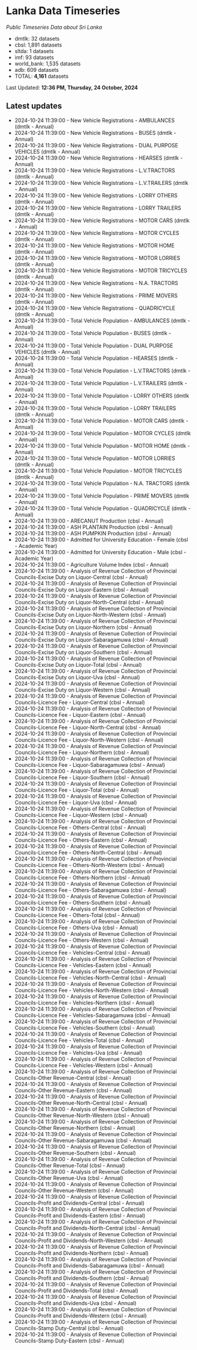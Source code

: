 # Lanka Data Timeseries
*Public Timeseries Data about Sri Lanka*

* dmtlk: 32 datasets
* cbsl: 1,891 datasets
* sltda: 1 datasets
* imf: 93 datasets
* world_bank: 1,535 datasets
* adb: 609 datasets
* TOTAL: **4,161** datasets

Last Updated: **12:36 PM, Thursday, 24 October, 2024**

## Latest updates

* 2024-10-24 11:39:00 - New Vehicle Registrations - AMBULANCES (dmtlk - Annual)
* 2024-10-24 11:39:00 - New Vehicle Registrations - BUSES (dmtlk - Annual)
* 2024-10-24 11:39:00 - New Vehicle Registrations - DUAL PURPOSE VEHICLES (dmtlk - Annual)
* 2024-10-24 11:39:00 - New Vehicle Registrations - HEARSES (dmtlk - Annual)
* 2024-10-24 11:39:00 - New Vehicle Registrations - L.V.TRACTORS (dmtlk - Annual)
* 2024-10-24 11:39:00 - New Vehicle Registrations - L.V.TRAILERS (dmtlk - Annual)
* 2024-10-24 11:39:00 - New Vehicle Registrations - LORRY OTHERS (dmtlk - Annual)
* 2024-10-24 11:39:00 - New Vehicle Registrations - LORRY TRAILERS (dmtlk - Annual)
* 2024-10-24 11:39:00 - New Vehicle Registrations - MOTOR CARS (dmtlk - Annual)
* 2024-10-24 11:39:00 - New Vehicle Registrations - MOTOR CYCLES (dmtlk - Annual)
* 2024-10-24 11:39:00 - New Vehicle Registrations - MOTOR HOME (dmtlk - Annual)
* 2024-10-24 11:39:00 - New Vehicle Registrations - MOTOR LORRIES (dmtlk - Annual)
* 2024-10-24 11:39:00 - New Vehicle Registrations - MOTOR TRICYCLES (dmtlk - Annual)
* 2024-10-24 11:39:00 - New Vehicle Registrations - N.A. TRACTORS (dmtlk - Annual)
* 2024-10-24 11:39:00 - New Vehicle Registrations - PRIME MOVERS (dmtlk - Annual)
* 2024-10-24 11:39:00 - New Vehicle Registrations - QUADRICYCLE (dmtlk - Annual)
* 2024-10-24 11:39:00 - Total Vehicle Population - AMBULANCES (dmtlk - Annual)
* 2024-10-24 11:39:00 - Total Vehicle Population - BUSES (dmtlk - Annual)
* 2024-10-24 11:39:00 - Total Vehicle Population - DUAL PURPOSE VEHICLES (dmtlk - Annual)
* 2024-10-24 11:39:00 - Total Vehicle Population - HEARSES (dmtlk - Annual)
* 2024-10-24 11:39:00 - Total Vehicle Population - L.V.TRACTORS (dmtlk - Annual)
* 2024-10-24 11:39:00 - Total Vehicle Population - L.V.TRAILERS (dmtlk - Annual)
* 2024-10-24 11:39:00 - Total Vehicle Population - LORRY OTHERS (dmtlk - Annual)
* 2024-10-24 11:39:00 - Total Vehicle Population - LORRY TRAILERS (dmtlk - Annual)
* 2024-10-24 11:39:00 - Total Vehicle Population - MOTOR CARS (dmtlk - Annual)
* 2024-10-24 11:39:00 - Total Vehicle Population - MOTOR CYCLES (dmtlk - Annual)
* 2024-10-24 11:39:00 - Total Vehicle Population - MOTOR HOME (dmtlk - Annual)
* 2024-10-24 11:39:00 - Total Vehicle Population - MOTOR LORRIES (dmtlk - Annual)
* 2024-10-24 11:39:00 - Total Vehicle Population - MOTOR TRICYCLES (dmtlk - Annual)
* 2024-10-24 11:39:00 - Total Vehicle Population - N.A. TRACTORS (dmtlk - Annual)
* 2024-10-24 11:39:00 - Total Vehicle Population - PRIME MOVERS (dmtlk - Annual)
* 2024-10-24 11:39:00 - Total Vehicle Population - QUADRICYCLE (dmtlk - Annual)
* 2024-10-24 11:39:00 - ARECANUT Production (cbsl - Annual)
* 2024-10-24 11:39:00 - ASH PLANTAIN Production (cbsl - Annual)
* 2024-10-24 11:39:00 - ASH PUMPKIN Production (cbsl - Annual)
* 2024-10-24 11:39:00 - Admitted for University Education - Female (cbsl - Academic Year)
* 2024-10-24 11:39:00 - Admitted for University Education - Male (cbsl - Academic Year)
* 2024-10-24 11:39:00 - Agriculture Volume Index (cbsl - Annual)
* 2024-10-24 11:39:00 - Analysis of Revenue Collection of Provincial Councils-Excise Duty on Liquor-Central (cbsl - Annual)
* 2024-10-24 11:39:00 - Analysis of Revenue Collection of Provincial Councils-Excise Duty on Liquor-Eastern (cbsl - Annual)
* 2024-10-24 11:39:00 - Analysis of Revenue Collection of Provincial Councils-Excise Duty on Liquor-North-Central (cbsl - Annual)
* 2024-10-24 11:39:00 - Analysis of Revenue Collection of Provincial Councils-Excise Duty on Liquor-North-Western (cbsl - Annual)
* 2024-10-24 11:39:00 - Analysis of Revenue Collection of Provincial Councils-Excise Duty on Liquor-Northern (cbsl - Annual)
* 2024-10-24 11:39:00 - Analysis of Revenue Collection of Provincial Councils-Excise Duty on Liquor-Sabaragamuwa (cbsl - Annual)
* 2024-10-24 11:39:00 - Analysis of Revenue Collection of Provincial Councils-Excise Duty on Liquor-Southern (cbsl - Annual)
* 2024-10-24 11:39:00 - Analysis of Revenue Collection of Provincial Councils-Excise Duty on Liquor-Total (cbsl - Annual)
* 2024-10-24 11:39:00 - Analysis of Revenue Collection of Provincial Councils-Excise Duty on Liquor-Uva (cbsl - Annual)
* 2024-10-24 11:39:00 - Analysis of Revenue Collection of Provincial Councils-Excise Duty on Liquor-Western (cbsl - Annual)
* 2024-10-24 11:39:00 - Analysis of Revenue Collection of Provincial Councils-Licence Fee - Liquor-Central (cbsl - Annual)
* 2024-10-24 11:39:00 - Analysis of Revenue Collection of Provincial Councils-Licence Fee - Liquor-Eastern (cbsl - Annual)
* 2024-10-24 11:39:00 - Analysis of Revenue Collection of Provincial Councils-Licence Fee - Liquor-North-Central (cbsl - Annual)
* 2024-10-24 11:39:00 - Analysis of Revenue Collection of Provincial Councils-Licence Fee - Liquor-North-Western (cbsl - Annual)
* 2024-10-24 11:39:00 - Analysis of Revenue Collection of Provincial Councils-Licence Fee - Liquor-Northern (cbsl - Annual)
* 2024-10-24 11:39:00 - Analysis of Revenue Collection of Provincial Councils-Licence Fee - Liquor-Sabaragamuwa (cbsl - Annual)
* 2024-10-24 11:39:00 - Analysis of Revenue Collection of Provincial Councils-Licence Fee - Liquor-Southern (cbsl - Annual)
* 2024-10-24 11:39:00 - Analysis of Revenue Collection of Provincial Councils-Licence Fee - Liquor-Total (cbsl - Annual)
* 2024-10-24 11:39:00 - Analysis of Revenue Collection of Provincial Councils-Licence Fee - Liquor-Uva (cbsl - Annual)
* 2024-10-24 11:39:00 - Analysis of Revenue Collection of Provincial Councils-Licence Fee - Liquor-Western (cbsl - Annual)
* 2024-10-24 11:39:00 - Analysis of Revenue Collection of Provincial Councils-Licence Fee - Others-Central (cbsl - Annual)
* 2024-10-24 11:39:00 - Analysis of Revenue Collection of Provincial Councils-Licence Fee - Others-Eastern (cbsl - Annual)
* 2024-10-24 11:39:00 - Analysis of Revenue Collection of Provincial Councils-Licence Fee - Others-North-Central (cbsl - Annual)
* 2024-10-24 11:39:00 - Analysis of Revenue Collection of Provincial Councils-Licence Fee - Others-North-Western (cbsl - Annual)
* 2024-10-24 11:39:00 - Analysis of Revenue Collection of Provincial Councils-Licence Fee - Others-Northern (cbsl - Annual)
* 2024-10-24 11:39:00 - Analysis of Revenue Collection of Provincial Councils-Licence Fee - Others-Sabaragamuwa (cbsl - Annual)
* 2024-10-24 11:39:00 - Analysis of Revenue Collection of Provincial Councils-Licence Fee - Others-Southern (cbsl - Annual)
* 2024-10-24 11:39:00 - Analysis of Revenue Collection of Provincial Councils-Licence Fee - Others-Total (cbsl - Annual)
* 2024-10-24 11:39:00 - Analysis of Revenue Collection of Provincial Councils-Licence Fee - Others-Uva (cbsl - Annual)
* 2024-10-24 11:39:00 - Analysis of Revenue Collection of Provincial Councils-Licence Fee - Others-Western (cbsl - Annual)
* 2024-10-24 11:39:00 - Analysis of Revenue Collection of Provincial Councils-Licence Fee - Vehicles-Central (cbsl - Annual)
* 2024-10-24 11:39:00 - Analysis of Revenue Collection of Provincial Councils-Licence Fee - Vehicles-Eastern (cbsl - Annual)
* 2024-10-24 11:39:00 - Analysis of Revenue Collection of Provincial Councils-Licence Fee - Vehicles-North-Central (cbsl - Annual)
* 2024-10-24 11:39:00 - Analysis of Revenue Collection of Provincial Councils-Licence Fee - Vehicles-North-Western (cbsl - Annual)
* 2024-10-24 11:39:00 - Analysis of Revenue Collection of Provincial Councils-Licence Fee - Vehicles-Northern (cbsl - Annual)
* 2024-10-24 11:39:00 - Analysis of Revenue Collection of Provincial Councils-Licence Fee - Vehicles-Sabaragamuwa (cbsl - Annual)
* 2024-10-24 11:39:00 - Analysis of Revenue Collection of Provincial Councils-Licence Fee - Vehicles-Southern (cbsl - Annual)
* 2024-10-24 11:39:00 - Analysis of Revenue Collection of Provincial Councils-Licence Fee - Vehicles-Total (cbsl - Annual)
* 2024-10-24 11:39:00 - Analysis of Revenue Collection of Provincial Councils-Licence Fee - Vehicles-Uva (cbsl - Annual)
* 2024-10-24 11:39:00 - Analysis of Revenue Collection of Provincial Councils-Licence Fee - Vehicles-Western (cbsl - Annual)
* 2024-10-24 11:39:00 - Analysis of Revenue Collection of Provincial Councils-Other Revenue-Central (cbsl - Annual)
* 2024-10-24 11:39:00 - Analysis of Revenue Collection of Provincial Councils-Other Revenue-Eastern (cbsl - Annual)
* 2024-10-24 11:39:00 - Analysis of Revenue Collection of Provincial Councils-Other Revenue-North-Central (cbsl - Annual)
* 2024-10-24 11:39:00 - Analysis of Revenue Collection of Provincial Councils-Other Revenue-North-Western (cbsl - Annual)
* 2024-10-24 11:39:00 - Analysis of Revenue Collection of Provincial Councils-Other Revenue-Northern (cbsl - Annual)
* 2024-10-24 11:39:00 - Analysis of Revenue Collection of Provincial Councils-Other Revenue-Sabaragamuwa (cbsl - Annual)
* 2024-10-24 11:39:00 - Analysis of Revenue Collection of Provincial Councils-Other Revenue-Southern (cbsl - Annual)
* 2024-10-24 11:39:00 - Analysis of Revenue Collection of Provincial Councils-Other Revenue-Total (cbsl - Annual)
* 2024-10-24 11:39:00 - Analysis of Revenue Collection of Provincial Councils-Other Revenue-Uva (cbsl - Annual)
* 2024-10-24 11:39:00 - Analysis of Revenue Collection of Provincial Councils-Other Revenue-Western (cbsl - Annual)
* 2024-10-24 11:39:00 - Analysis of Revenue Collection of Provincial Councils-Profit and Dividends-Central (cbsl - Annual)
* 2024-10-24 11:39:00 - Analysis of Revenue Collection of Provincial Councils-Profit and Dividends-Eastern (cbsl - Annual)
* 2024-10-24 11:39:00 - Analysis of Revenue Collection of Provincial Councils-Profit and Dividends-North-Central (cbsl - Annual)
* 2024-10-24 11:39:00 - Analysis of Revenue Collection of Provincial Councils-Profit and Dividends-North-Western (cbsl - Annual)
* 2024-10-24 11:39:00 - Analysis of Revenue Collection of Provincial Councils-Profit and Dividends-Northern (cbsl - Annual)
* 2024-10-24 11:39:00 - Analysis of Revenue Collection of Provincial Councils-Profit and Dividends-Sabaragamuwa (cbsl - Annual)
* 2024-10-24 11:39:00 - Analysis of Revenue Collection of Provincial Councils-Profit and Dividends-Southern (cbsl - Annual)
* 2024-10-24 11:39:00 - Analysis of Revenue Collection of Provincial Councils-Profit and Dividends-Total (cbsl - Annual)
* 2024-10-24 11:39:00 - Analysis of Revenue Collection of Provincial Councils-Profit and Dividends-Uva (cbsl - Annual)
* 2024-10-24 11:39:00 - Analysis of Revenue Collection of Provincial Councils-Profit and Dividends-Western (cbsl - Annual)
* 2024-10-24 11:39:00 - Analysis of Revenue Collection of Provincial Councils-Stamp Duty-Central (cbsl - Annual)
* 2024-10-24 11:39:00 - Analysis of Revenue Collection of Provincial Councils-Stamp Duty-Eastern (cbsl - Annual)